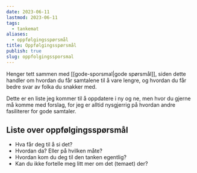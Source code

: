 ```yaml
---
date: 2023-06-11
lastmod: 2023-06-11
tags:
  - tankemat
aliases:
  - oppfølgingsspørsmål
title: Oppfølgingsspørsmål
publish: true
slug: oppfolgingssporsmal
---
```


Henger tett sammen med [[gode-sporsmal|gode spørsmål]], siden dette handler om hvordan du får samtalene til å vare lengre, og hvordan du får bedre svar av folka du snakker med.

Dette er en liste jeg kommer til å oppdatere i ny og ne, men hvor du gjerne må komme med forslag, for jeg er alltid nysgjerrig på hvordan andre fasiliterer for gode samtaler.

## Liste over oppfølgingsspørsmål

- Hva får deg til å si det?
- Hvordan da? Eller på hvilken måte?
- Hvordan kom du deg til den tanken egentlig?
- Kan du ikke fortelle meg litt mer om det (temaet) der?

